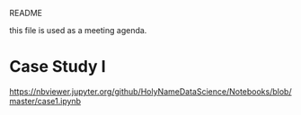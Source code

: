 
README

this file is used as a meeting agenda. 



# Case Study I

https://nbviewer.jupyter.org/github/HolyNameDataScience/Notebooks/blob/master/case1.ipynb
